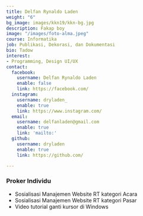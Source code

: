 ```yaml
---
title: Delfan Rynaldo Laden
weight: "6"
bg_image: images/kkn19/kkn-bg.jpg
description: Fakap boy
image: "/images/foto-alma.jpeg"
course: Informatika
job: Publikasi, Dekorasi, dan Dokumentasi
bio: Tadow
interest:
- Programming, Design UI/UX
contact:
  facebook:
    username: Delfan Rynaldo Laden
    enable: false
    link: https://facebook.com/
  instagram:
    username: dryladen_
    enable: true
    link: https://www.instagram.com/
  email:
    username: delfanladen@gmail.com
    enable: true
    link: 'mailto:'
  github:
    username: dryladen
    enable: true
    link: https://github.com/

---
```

### Proker Individu

- Sosialisasi Manajemen Website RT kategori Acara
- Sosialisasi Manajemen Website RT kategori Pasar
- Video tutorial ganti kursor di Windows